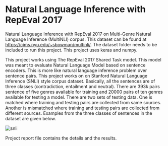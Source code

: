 # Natural Language Inference with RepEval 2017
Natural Language Inference with RepEval 2017 on Multi-Genre Natural Language Inference (MultiNLI) corpus. This dataset can be found at https://cims.nyu.edu/~sbowman/multinli/. The dataset folder needs to be included to run this project. This project uses keras and numpy.

This project works using The RepEval 2017 Shared Task model. This model was meant to evaluate Natural Language Model based on sentence encoders. This is more like natural language inference problem over sentence pairs. This project works on on Stanford Natural Language Inference (SNLI) style corpus dataset. Basically, all the sentences are of three classes (contradiction, entailment and neutral). There are 393k pairs sentence of five genres available for training and 20000 pairs of ten genres available for testing a model. There are two sets of testing data. One is matched where training and testing pairs are collected from same sources. Another is mismatched where training and testing pairs are collected from different sources. Examples from the three classes of sentences in the dataset are given below.

![snli](https://user-images.githubusercontent.com/3108754/147729742-25b80ce0-aad5-444e-8854-2822803b5350.JPG)

Project report file contains the details and the results.
